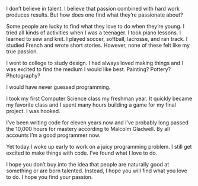 

I don’t believe in talent. I believe that passion combined with hard work produces results. But how does
one find what they’re passionate about?

Some people are lucky to find what they love to do when they’re young. I tried all kinds of activities
when I was a teenager. I took piano lessons. I learned to sew and knit. I played soccer, softball, lacrosse,
and ran track. I studied French and wrote short stories. However, none of these felt like my true passion.

I went to college to study design. I had always loved making things and I was excited to find the medium I
would like best. Painting? Pottery? Photography?

I would have never guessed programming.

I took my first Computer Science class my freshman year. It quickly became my favorite class and I spent many
hours building a game for my final project. I was hooked.

I’ve been writing code for eleven years now and I’ve probably long passed the 10,000 hours for
mastery according to Malcolm Gladwell. By all accounts I’m a good programmer now.

Yet today I woke up early to work on a juicy programming problem. I still get excited to make things with
code. I’ve found what I love to do.

I hope you don’t buy into the idea that people are naturally good at something or are born talented.
Instead, I hope you will find what you love to do. I hope you find your passion.